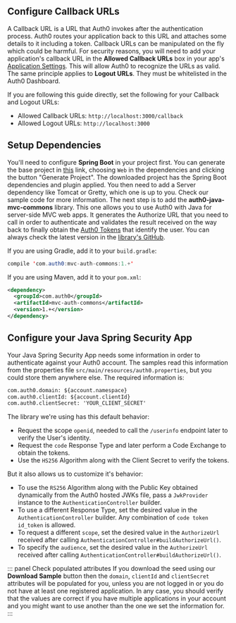 ## Configure Callback URLs

A Callback URL is a URL that Auth0 invokes after the authentication process. Auth0 routes your application back to this URL and attaches some details to it including a token. Callback URLs can be manipulated on the fly which could be harmful. For security reasons, you will need to add your application's callback URL in the **Allowed Callback URLs** box in your app's [Application Settings](${manage_url}/#/applications/${account.clientId}/settings). This will allow Auth0 to recognize the URLs as valid. The same principle applies to **Logout URLs**. They must be whitelisted in the Auth0 Dashboard.

If you are following this guide directly, set the following for your Callback and Logout URLs:

- Allowed Callback URLs: `http://localhost:3000/callback`
- Allowed Logout URLs: `http://localhost:3000`


## Setup Dependencies

You'll need to configure **Spring Boot** in your project first. You can generate the base project in [this](https://start.spring.io/) link, choosing `Web` in the dependencies and clicking the button "Generate Project". The downloaded project has the Spring Boot dependencies and plugin applied. You then need to add a Server dependency like Tomcat or Gretty, which one is up to you. Check our sample code for more information.
The next step is to add the **auth0-java-mvc-commons** library. This one allows you to use Auth0 with Java for server-side MVC web apps. It generates the Authorize URL that you need to call in order to authenticate and validates the result received on the way back to finally obtain the [Auth0 Tokens](/tokens) that identify the user. You can always check the latest version in the [library's GitHub](https://github.com/auth0/auth0-java-mvc-common).

If you are using Gradle, add it to your `build.gradle`:

```java
compile 'com.auth0:mvc-auth-commons:1.+'
```

If you are using Maven, add it to your `pom.xml`:

```xml
<dependency>
  <groupId>com.auth0</groupId>
  <artifactId>mvc-auth-commons</artifactId>
  <version>1.+</version>
</dependency>
```

## Configure your Java Spring Security App

Your Java Spring Security App needs some information in order to authenticate against your Auth0 account. The samples read this information from the properties file `src/main/resources/auth0.properties`, but you could store them anywhere else. The required information is:

```xml
com.auth0.domain: ${account.namespace}
com.auth0.clientId: ${account.clientId}
com.auth0.clientSecret: 'YOUR_CLIENT_SECRET'
```

The library we're using has this default behavior:
- Request the scope `openid`, needed to call the `/userinfo` endpoint later to verify the User's identity.
- Request the `code` Response Type and later perform a Code Exchange to obtain the tokens.
- Use the `HS256` Algorithm along with the Client Secret to verify the tokens.

But it also allows us to customize it's behavior:
* To use the `RS256` Algorithm along with the Public Key obtained dynamically from the Auth0 hosted JWKs file, pass a `JwkProvider` instance to the `AuthenticationController` builder.
* To use a different Response Type, set the desired value in the `AuthenticationController` builder. Any combination of `code token id_token` is allowed.
* To request a different `scope`, set the desired value in the `AuthorizeUrl` received after calling `AuthenticationController#buildAuthorizeUrl()`.
* To specify the `audience`, set the desired value in the `AuthorizeUrl` received after calling `AuthenticationController#buildAuthorizeUrl()`.


::: panel Check populated attributes
If you download the seed using our **Download Sample** button then the `domain`, `clientId` and `clientSecret` attributes will be populated for you, unless you are not logged in or you do not have at least one registered application. In any case, you should verify that the values are correct if you have multiple applications in your account and you might want to use another than the one we set the information for.
:::

